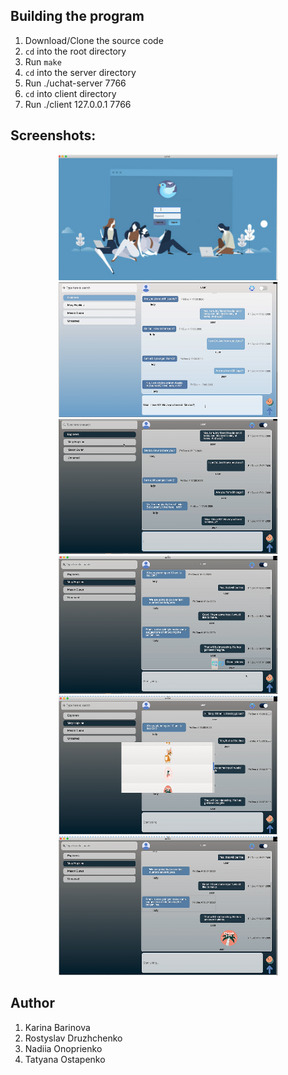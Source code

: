 ## Building the program

1. Download/Clone the source code
2. `cd` into the root directory
3. Run `make`
4. `cd` into the server directory
5. Run ./uchat-server 7766
6. `cd` into client directory
7. Run ./client 127.0.0.1 7766

## Screenshots:

<p align="center">
<a href="https://github.com/karinabarinova/uchat" target="_blank">
    <img src="https://github.com/karinabarinova/uchat/blob/develop/.git_images//demo1.png?raw=true" width="350px">
</a>
<a href="https://github.com/karinabarinova/uchat" target="_blank">
    <img src="https://github.com/karinabarinova/uchat/blob/develop/.git_images/demo2.png?raw=true" width="350px">
</a>
<a href="https://github.com/karinabarinova/uchat" target="_blank">
    <img src="https://github.com/karinabarinova/uchat/blob/develop/.git_images/demo3.png?raw=true" width="350px">
</a>
<a href="https://github.com/karinabarinova/uchat" target="_blank">
    <img src="https://github.com/karinabarinova/uchat/blob/develop/.git_images/demo4.png?raw=true" width="350px">
</a>
<a href="https://github.com/karinabarinova/uchat" target="_blank">
    <img src="https://github.com/karinabarinova/uchat/blob/develop/.git_images/demo5.png?raw=true" width="350px">
</a>
<a href="https://github.com/karinabarinova/uchat" target="_blank">
    <img src="https://github.com/karinabarinova/uchat/blob/develop/.git_images/demo6.png?raw=true" width="350px">
</a>
</p>

## Author
1. Karina Barinova
2. Rostyslav Druzhchenko
3. Nadiia Onoprienko
4. Tatyana Ostapenko
